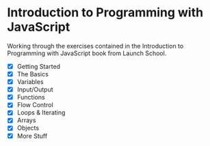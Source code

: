 # Introduction to Programming with JavaScript

Working through the exercises contained in the Introduction to Programming with
JavaScript book from Launch School.

- [x] Getting Started
- [x] The Basics
- [x] Variables
- [x] Input/Output
- [x] Functions
- [x] Flow Control
- [x] Loops & Iterating
- [x] Arrays
- [x] Objects
- [x] More Stuff
